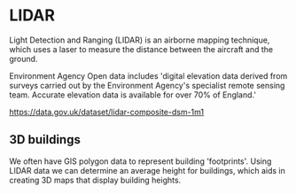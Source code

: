 LIDAR
=====

Light Detection and Ranging (LIDAR) is an airborne mapping technique, which uses a laser to measure the distance between the aircraft and the ground.

Environment Agency Open data includes 'digital elevation data derived from surveys carried out by the Environment Agency's specialist remote sensing team. Accurate elevation data is available for over 70% of England.'

https://data.gov.uk/dataset/lidar-composite-dsm-1m1

3D buildings
------------

We often have GIS polygon data to represent building 'footprints'. Using LIDAR data we can determine an average height for buildings, which aids in creating 3D maps that display building heights.

